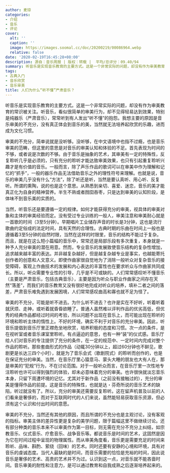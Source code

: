 ```yaml
---
author: 麦琼
categories:
- 介绍
- 音乐
- 评论
cover:
  alt: ''
  caption: ''
  image: https://images.soomal.cc/doc/20200219/00086964.webp
  relative: false
date: '2020-02-19T16:45:28+08:00'
description: 源自：音乐周报 | 版权：转载 |  平均/总评分：09.40/94
summary: 听音乐是实现音乐教育的主要方式。这是一个非常实际的问题，却没有作为审美教育的常识被关注。听音乐，看似很简单的审美行为，却不见得轻易达到效果，特别是纯器乐（严肃音乐），常常听到有人发出“听不懂”的抱怨……
tags:
- 古典入门
- 音乐欣赏
- 音乐审美
title: 人们为什么“听不懂”严肃音乐？
---
```


听音乐是实现音乐教育的主要方式。这是一个非常实际的问题，却没有作为审美教育的常识被关注。听音乐，看似很简单的审美行为，却不见得轻易达到效果，特别是纯器乐（严肃音乐），常常听到有人发出“听不懂”的抱怨。我想主要的原因是音乐审美的不充分，没有真正体会到音乐的美，当然就无法培养起欣赏的乐趣，进而成为文化习惯。

审美的不充分，简单说就是没听够。没听够，在中文语境中也指不过瘾，也是音乐审美的范畴，但这里的意思是对音乐的审美认知和体验的不足。首先表现为时间的不够，或者说是次数的不够。由于音乐是抽象的艺术，其审美有一定的特殊性，反复聆听几乎是必须的，只有充分的聆听才能达致审美效果，也只有引起重复聆听兴趣才是有价值的音乐。一般而言，除了声乐作品的歌词可以在审美中作为理解和记忆的“抓手”，一般的器乐作品无法借助音乐之外的理性符号来理解。也就是说，音乐的审美几乎没有什么“方法”，除了听还是听，当然是要认真听、用心听、反复听。所谓的熏陶，说的也是这个意思。从熟悉到亲切、喜爱、迷恋，音乐的美才能真正化为自身的精神营养。半生不熟或者囫囵吞枣，只是达到审美的认知阶段，是体味不到音乐美的实质的。

当然，听音乐还是要遵循一定的规律。如何才能获得充分的审美，视具体的审美对象和主体的审美经验而定。没有受过专业训练的一般人，审美注意和审美耐心就是一首歌的时间（3至5分钟）。早期唱片工业储存声音的时长是3分钟，这也是流行歌曲约定俗成的法定时间，具有天然的合理性。古典时期的乐曲在时间上一般也是遵循着3至5分钟的自然时限，当然在这样的时限里，音乐的结构不能过于复杂。而且，就是在这么短小篇幅的音乐中，常常还是局部乐段有多次重复，本身就是一种予人充分审美的潜在用意。然而，专业音乐的发展致使音乐结构的复杂性增加，追求越来越丰富的表达。并非越复杂越好，但是越复杂越专业是事实，也越能寄托创作者的创意和人文意义。即使作曲家很自觉地为了消除一般听众对复杂音乐的接受障碍，客观上作曲技术的发展和内心表达的丰富性也在要求听众与作曲家共同成长。所以，听众需要专业性的引导，几乎是不可或缺的。人们常常感叹听不懂音乐（主要是严肃音乐，包括古典音乐），主要是因为听众与职业作曲家之间存在天然“落差”，而我们的音乐教育又没有很好地完成对听众的培养，填补二者之间的落差，严肃音乐难免遇到发展困境，人们常常感叹曲高和寡也就不足为怪了。

审美的不充分，可能是听不进去。为什么听不进去？也许是实在不好听，听着听着就厌烦、走神，或听着就昏昏欲睡了。普通人虽然难以评判作品的优劣高低，但优秀的经典作品都经过时间的考验，所以问题不出现在音乐上，而可能出现在聆听的环境和聆听主体的惰性上。不好的环境，确实不利于对音乐的充分审美。因此，听音乐提倡到音乐厅里正襟危坐地欣赏，培养积极的态度和习惯。次一点的条件，是在视听室或者音乐课室里聆听。有点逼迫的意思，也有一种“装”的仪式感。音乐厅给人们对音乐的专注提供了充分的条件，在一定的规范中、一定时间内完成对整个作品的聆听。那些套曲形式的作品（动辄30分钟以上，超过60分钟也不鲜见，歌剧更是长达三四个小时），就是为了音乐会式（歌剧院式）的聆听而创作的，也是在保证充分的审美。当然，在音乐厅里心猿意马、蒙头大睡的朋友也大有人在，那是审美的“犯规”行为，不在讨论范围。对于一般听众而言，在音乐厅里一次性地专注聆听也许可以得到强烈的体验，却未必意味着充分的审美。也许很快就淡忘音乐本身，只留下周遭坏境的记忆。尤其对于新作品（之前没有接触过的），充分的审美是懂得作品的前提。这是音乐的特殊性，也就是达・芬奇所说的音乐艺术的缺陷，听过就没有了。所以，充分的审美还需要反复聆听。这在留声机普及以前的人们看来是奢侈的，而对于互联网时代的人们来说，虽然能轻易获取音乐资源，但必须有这个认识和付出时间的意愿。

审美的不充分，当然还有其他的原因，而且所谓的不充分也是主观讨论，没有客观的指标。审美主体的差异性更是复杂的美学问题，限于篇幅这里不做继续讨论。还有部分种类的音乐本来不以审美作为第一目标，则无需在充分不充分上纠结，如宗教音乐、仪式音乐、疗愈音乐、战争音乐等。都说音乐是时间的艺术，这固然是因为它在时间过程中呈现的物理属性。而从审美角度看，音乐更是需要充足的时间来聆听、品味、斟酌、萦绕（回味）的艺术。同时还要有安静的心境和环境，具有对音乐的虔诚态度。当代人最缺的是时间，而音乐需要的恰恰是充裕的时间，因此说音乐是奢侈的艺术、高贵的艺术并不为过。认识到这一点，对音乐就不能吝啬时间。音乐审美的耐性和注意力，是可以通过教育和自我成熟之后逐渐培养起来的。